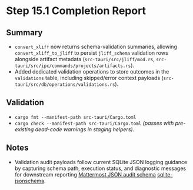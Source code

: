 # Step 15.1 Completion Report

## Summary
- `convert_xliff` now returns schema-validation summaries, allowing `convert_xliff_to_jliff` to persist `jliff_schema` validation rows alongside artifact metadata (`src-tauri/src/jliff/mod.rs`, `src-tauri/src/ipc/commands/projects/artifacts.rs`).
- Added dedicated validation operations to store outcomes in the `validations` table, including skipped/error context payloads (`src-tauri/src/db/operations/validations.rs`).

## Validation
- `cargo fmt --manifest-path src-tauri/Cargo.toml`
- `cargo check --manifest-path src-tauri/Cargo.toml` *(passes with pre-existing dead-code warnings in staging helpers).*

## Notes
- Validation audit payloads follow current SQLite JSON logging guidance by capturing schema path, execution status, and diagnostic messages for downstream reporting [Mattermost JSON audit schema](https://docs.mattermost.com/administration-guide/comply/embedded-json-audit-log-schema.html) [sqlite-jsonschema](https://github.com/asg017/sqlite-jsonschema).
